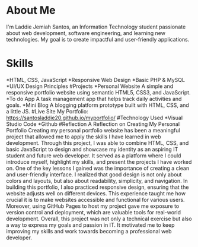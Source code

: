 # About Me
I'm Laddie Jemiah Santos, an Information Technology student passionate about web development, software engineering, and learning new technologies. My goal is to create impactful and user-friendly applications.
# Skills
*HTML, CSS, JavaScript
*Responsive Web Design
*Basic PHP & MySQL
*UI/UX Design Principles
#Projects
*Personal Website A simple and responsive portfolio website using semantic HTML5, CSS3, and JavaScript.
*To do App A task management app that helps track daily activities and goals.
*Mini Blog A blogging platform prototype built with HTML, CSS, and a little JS.
#Live Site 
My Portfolio: https://santosladdie20.github.io/myportfolio/
#Technology Used
*Visual Studio Code
*Github
#Reflection
A Reflection on Creating My Personal Portfolio Creating my personal portfolio website has been a meaningful project that allowed me to apply the skills I have learned in web development. Through this project, I was able to combine HTML, CSS, and basic JavaScript to design and showcase my identity as an aspiring IT student and future web developer. It served as a platform where I could introduce myself, highlight my skills, and present the projects I have worked on. One of the key lessons I gained was the importance of creating a clean and user-friendly interface. I realized that good design is not only about colors and layouts, but also about readability, simplicity, and navigation. In building this portfolio, I also practiced responsive design, ensuring that the website adjusts
well on different devices. This experience taught me how crucial it is to make websites accessible and functional for various users. Moreover, using GitHub Pages to host my project gave me exposure to version control and deployment, which are valuable tools for real-world
development. Overall, this project was not only a technical exercise but also a way to express my goals and passion in IT. It motivated me to keep improving my skills and work towards becoming a professional web developer.

